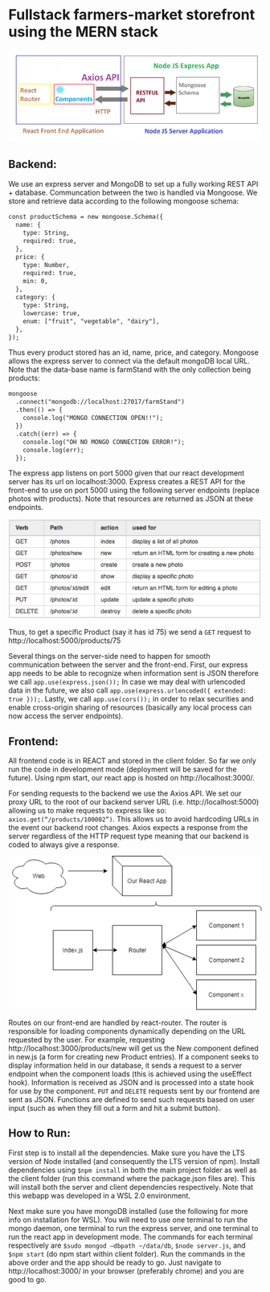<h1>Fullstack farmers-market storefront using the MERN stack</h1>

![MERN STACK OVERVIEW](./readme_resources/MERN_mongoose.png)

<h2>Backend:</h2>

We use an express server and MongoDB to set up a fully working REST API + database. Communcation between the two is handled via Mongoose. 
We store and retrieve data according to the following mongoose schema: 
```
const productSchema = new mongoose.Schema({
  name: {
    type: String,
    required: true,
  },
  price: {
    type: Number,
    required: true,
    min: 0,
  },
  category: {
    type: String,
    lowercase: true,
    enum: ["fruit", "vegetable", "dairy"],
  },
});
```
Thus every product stored has an id, name, price, and category. Mongoose allows the express server to connect via the default mongoDB local URL. Note that the data-base name is farmStand with the only collection being products: 
```
mongoose
  .connect("mongodb://localhost:27017/farmStand")
  .then(() => {
    console.log("MONGO CONNECTION OPEN!!");
  })
  .catch((err) => {
    console.log("OH NO MONGO CONNECTION ERROR!");
    console.log(err);
  });
```
The express app listens on port 5000 given that our react development server has its url on localhost:3000. Express creates a REST API for the front-end to use on port 5000 using the following server endpoints (replace photos with products). Note that resources are returned as JSON at these endpoints.

![MERN STACK OVERVIEW](./readme_resources/rest_chart.png)

Thus, to get a specific Product (say it has id 75) we send a `GET` request to http://localhost:5000/products/75

Several things on the server-side need to happen for smooth communication between the server and the front-end. First, our express app needs to be able to recognize when information sent is JSON therefore we call `app.use(express.json());` In case we may deal with urlencoded data in the future, we also call `app.use(express.urlencoded({ extended: true }));`. Lastly, we call `app.use(cors());` in order to relax securities and enable cross-origin sharing of resources (basically any local process can now access the server endpoints).

<h2>Frontend:</h2>

All frontend code is in REACT and stored in the client folder. So far we only run the code in development mode (deployment will be saved for the future). Using npm start, our react app is hosted on http://localhost:3000/. 

For sending requests to the backend we use the Axios API. We set our proxy URL to the root of our backend server URL (i.e. http://localhost:5000) allowing us to make requests to express like so: `axios.get(“/products/100002”)`. This allows us to avoid hardcoding URLs in the event our backend root changes. Axios expects a response from the server regardless of the HTTP request type meaning that our backend is coded to always give a response.

![MERN STACK OVERVIEW](./readme_resources/React_Router.png)

Routes on our front-end are handled by react-router. The router is responsible for loading components dynamically depending on the URL requested by the user. For example, requesting http://localhost:3000/products/new will get us the New component defined in new.js (a form for creating new Product entries). If a component seeks to display information held in our database, it sends a request to a server endpoint when the component loads (this is achieved using the useEffect hook). Information is received as JSON and is processed into a state hook for use by the component. `PUT` and `DELETE` requests sent by our frontend are sent as JSON. Functions are defined to send such requests based on user input (such as when they fill out a form and hit a submit button). 

<h2>How to Run:</h2>

First step is to install all the dependencies. Make sure you have the LTS version of Node installed (and consequently the LTS version of npm). Install dependencies using `$npm install` in both the main project folder as well as the client folder (run this command where the package.json files are). This will install both the server and client dependencies respectively. Note that this webapp was developed in a WSL 2.0 environment. 

Next make sure you have mongoDB installed (use the following for more info on installation for WSL). You will need to use one terminal to run the mongo daemon, one terminal to run the express server, and one terminal to run the react app in development mode. The commands for each terminal respectively are `$sudo mongod –dbpath ~/data/db`, `$node server.js`, and `$npm start` (do npm start within client folder). Run the commands in the above order and the app should be ready to go.  Just navigate to http://localhost:3000/ in your browser (preferably chrome) and you are good to go.
